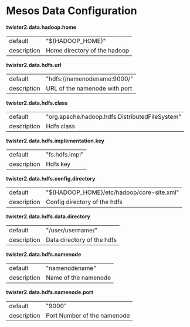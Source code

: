 # Mesos Data Configuration

**twister2.data.hadoop.home**
<table><tr><td>default</td><td>"${HADOOP_HOME}"</td><tr><td>description</td><td>Home directory of the hadoop</td></table>

**twister2.data.hdfs.url**
<table><tr><td>default</td><td>"hdfs://namenodename:9000/"</td><tr><td>description</td><td>URL of the namenode with port</td></table>

**twister2.data.hdfs.class**
<table><tr><td>default</td><td>"org.apache.hadoop.hdfs.DistributedFileSystem"</td><tr><td>description</td><td>Hdfs class</td></table>

**twister2.data.hdfs.implementation.key**
<table><tr><td>default</td><td>"fs.hdfs.impl"</td><tr><td>description</td><td>Hdfs key</td></table>

**twister2.data.hdfs.config.directory**
<table><tr><td>default</td><td>"${HADOOP_HOME}/etc/hadoop/core-site.xml"</td><tr><td>description</td><td>Config directory of the hdfs</td></table>

**twister2.data.hdfs.data.directory**
<table><tr><td>default</td><td>"/user/username/"</td><tr><td>description</td><td>Data directory of the hdfs</td></table>

**twister2.data.hdfs.namenode**
<table><tr><td>default</td><td>"namenodename"</td><tr><td>description</td><td>Name of the namenode</td></table>

**twister2.data.hdfs.namenode.port**
<table><tr><td>default</td><td>"9000"</td><tr><td>description</td><td>Port Number of the namenode</td></table>




